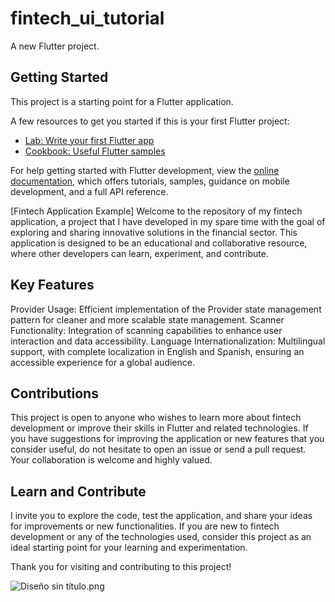# fintech_ui_tutorial

A new Flutter project.

## Getting Started

This project is a starting point for a Flutter application.

A few resources to get you started if this is your first Flutter project:

- [Lab: Write your first Flutter app](https://docs.flutter.dev/get-started/codelab)
- [Cookbook: Useful Flutter samples](https://docs.flutter.dev/cookbook)

For help getting started with Flutter development, view the
[online documentation](https://docs.flutter.dev/), which offers tutorials,
samples, guidance on mobile development, and a full API reference.


[Fintech Application Example]
Welcome to the repository of my fintech application, a project that I have developed in my spare time with the goal of exploring and sharing innovative solutions in the financial sector. This application is designed to be an educational and collaborative resource, where other developers can learn, experiment, and contribute.

## Key Features
Provider Usage: Efficient implementation of the Provider state management pattern for cleaner and more scalable state management.
Scanner Functionality: Integration of scanning capabilities to enhance user interaction and data accessibility.
Language Internationalization: Multilingual support, with complete localization in English and Spanish, ensuring an accessible experience for a global audience.
## Contributions
This project is open to anyone who wishes to learn more about fintech development or improve their skills in Flutter and related technologies. If you have suggestions for improving the application or new features that you consider useful, do not hesitate to open an issue or send a pull request. Your collaboration is welcome and highly valued.

## Learn and Contribute
I invite you to explore the code, test the application, and share your ideas for improvements or new functionalities. If you are new to fintech development or any of the technologies used, consider this project as an ideal starting point for your learning and experimentation.

Thank you for visiting and contributing to this project!

![Diseño sin título.png](..%2F..%2F..%2FDownloads%2FDise%C3%B1o%20sin%20t%C3%ADtulo.png)